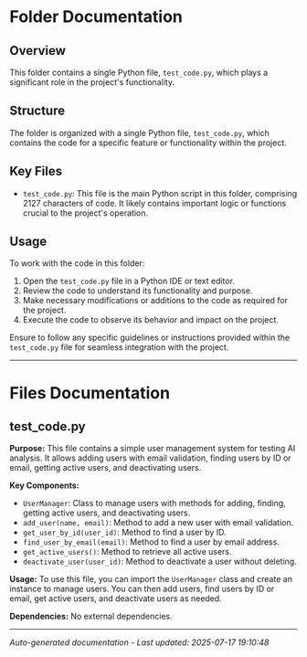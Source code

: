 # Folder Documentation

## Overview
This folder contains a single Python file, `test_code.py`, which plays a significant role in the project's functionality.

## Structure
The folder is organized with a single Python file, `test_code.py`, which contains the code for a specific feature or functionality within the project.

## Key Files
- `test_code.py`: This file is the main Python script in this folder, comprising 2127 characters of code. It likely contains important logic or functions crucial to the project's operation.

## Usage
To work with the code in this folder:
1. Open the `test_code.py` file in a Python IDE or text editor.
2. Review the code to understand its functionality and purpose.
3. Make necessary modifications or additions to the code as required for the project.
4. Execute the code to observe its behavior and impact on the project.

Ensure to follow any specific guidelines or instructions provided within the `test_code.py` file for seamless integration with the project.

---

# Files Documentation

## test_code.py

**Purpose:** This file contains a simple user management system for testing AI analysis. It allows adding users with email validation, finding users by ID or email, getting active users, and deactivating users.

**Key Components:**
- `UserManager`: Class to manage users with methods for adding, finding, getting active users, and deactivating users.
- `add_user(name, email)`: Method to add a new user with email validation.
- `get_user_by_id(user_id)`: Method to find a user by ID.
- `find_user_by_email(email)`: Method to find a user by email address.
- `get_active_users()`: Method to retrieve all active users.
- `deactivate_user(user_id)`: Method to deactivate a user without deleting.

**Usage:** To use this file, you can import the `UserManager` class and create an instance to manage users. You can then add users, find users by ID or email, get active users, and deactivate users as needed.

**Dependencies:** No external dependencies.

---
*Auto-generated documentation - Last updated: 2025-07-17 19:10:48*
